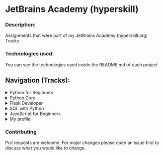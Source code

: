 # JetBrains Academy (hyperskill)

### Description: 
Assignments that were part of my JetBrains Academy (hyperskill.org) Tracks

### Technologies used:
You can see the technologies used inside the README.md of each project

## Navigation (Tracks):
<details>
	<summary>Python for Beginners</summary>
	<blockquote>Introduction to Python</blockquote>
	<ul style="list-style-type: none">
		<li><a href="https://github.com/ggwmwgg/jb/tree/main/TicTacToe_HS" target="_blank">Simple Tic Tac Toe (Challenging)</a></li>
	<ul>
</details>
<details>
	<summary>Python Core</summary>
	<blockquote>This track is dedicated to core Python skills that will give a solid base and allow to pursue any further direction</blockquote>
	<ul style="list-style-type: none">
		<li><a href="https://github.com/ggwmwgg/jb/tree/main/Scraper_HS" target="_blank">Web Scraper (Medium)</a></li>
		<li><a href="https://github.com/ggwmwgg/jb/tree/main/Arithmetic_HS" target="_blank">Arithmetic Exam Application (Medium)</a></li>
		<li><a href="https://github.com/ggwmwgg/jb/tree/main/TicTacToe_HS" target="_blank">Simple Tic Tac Toe (Medium)</a></li>
		<li><a href="https://github.com/ggwmwgg/jb/tree/main/Easyrider_HS" target="_blank">Easy Rider Bus Company (Hard)</a></li>
		<li><a href="https://github.com/ggwmwgg/jb/tree/main/Flashcards_HS" target="_blank">Flashcards (Challenging)</a></li>
		<li><a href="https://github.com/ggwmwgg/jb/tree/main/Calculator_HS" target="_blank">Smart Calculator (Challenging)</a></li>
	<ul>
</details>
<details>
	<summary>Flask Developer</summary>
	<blockquote>Python is mostly used for building backends, Flask also allows you to create a simple frontend for your app without taking too much effort.</blockquote>
	<ul style="list-style-type: none">
		<li><a href="https://github.com/ggwmwgg/jb" target="_blank">Will upload my projects after finishing this track</a></li>
	<ul>
</details>
<details>
	<summary>SQL with Python</summary>
	<blockquote>Knowledge of SQL is one of the most important skills required for working with data. SQL is the glue that allows an application to interact with databases and the information they store.</blockquote>
	<ul style="list-style-type: none">
		<li><a href="https://github.com/ggwmwgg/jb/tree/main/Flashcards_HS" target="_blank">Zookeeper (Easy)</a></li>
		<li><a href="https://github.com/ggwmwgg/jb/tree/main/Calculator_HS" target="_blank">Simple Chatty Bot (Easy)</a></li>
		<li><a href="https://github.com/ggwmwgg/jb/tree/main/Simple_Banking_System_HS" target="_blank">Simple Banking System (Hard)</a></li>
		<li><a href="https://github.com/ggwmwgg/jb/tree/main/Food_Blog_Backend_HS" target="_blank">Food blog (Challenging)</a></li>
		<li><a href="https://github.com/ggwmwgg/jb/tree/main/Calculator_for_Investors_HS" target="_blank">Calculator for Investors (Challenging)</a></li>
		<li><a href="https://github.com/ggwmwgg/jb/tree/main/Easyrider_HS" target="_blank">TO DO List (Challenging)</a></li>
	<ul>
</details>
<details>
	<summary>JavaScript for Beginners</summary>
	<blockquote>My projects from this track listed below.</blockquote>
	<ul style="list-style-type: none">
		<li><a href="https://github.com/ggwmwgg/jb/tree/main/Coffee_Machine_JS" target="_blank">Coffee Machine (Challenging)</a></li>
		<li><a href="https://github.com/ggwmwgg/jb/tree/main/Hangman_JS" target="_blank">Hangman (Hard)</a></li>
		<li><a href="https://github.com/ggwmwgg/jb/tree/main/Simple_Currency_Converter_JS" target="_blank">Simple Currency Converter (Medium)</a></li>
		<li><a href="https://github.com/ggwmwgg/jb/tree/main/Zookeeper_JS" target="_blank">Zookeeper (Easy)</a></li>
	<ul>
</details>
<details>
	<summary>My profile</summary>
	<blockquote>You can find more detailed info on my hyperskill.org profile page.</blockquote>
	<ul style="list-style-type: none">
		<li><a href="https://hyperskill.org/profile/283820074" target="_blank">Profile link</a></li>
	<ul>
</details>


### Contributing

Pull requests are welcome. For major changes please open an issue first to discuss what you would like to change.